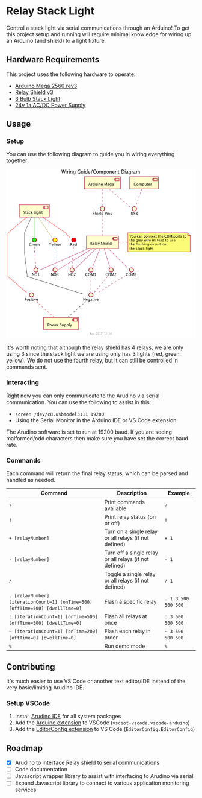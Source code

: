# Relay Stack Light

Control a stack light via serial communications through an Arduino! To get this project setup and running will require minimal knowledge for wiring up an Arduino (and shield) to a light fixture.

## Hardware Requirements

This project uses the following hardware to operate:

- [Arduino Mega 2560 rev3](https://store.arduino.cc/usa/arduino-mega-2560-rev3)
- [Relay Shield v3](https://www.seeedstudio.com/Relay-Shield-v3.0-p-2440.html)
- [3 Bulb Stack Light](https://www.amazon.com/dp/B00AFXJKNA)
- [24v 1a AC/DC Power Supply](https://www.amazon.com/gp/product/B00NUI2WGY)

## Usage

### Setup

You can use the following diagram to guide you in wiring everything together:

![wiring guide](docs/wiring.png)

It's worth noting that although the relay shield has 4 relays, we are only using 3 since the stack light we are using only has 3 lights (red, green, yellow). We do not use the fourth relay, but it can still be controlled in commands sent.

### Interacting

Right now you can only communicate to the Arudino via serial communication. You can use the following to assist in this:

- `screen /dev/cu.usbmodel3111 19200`
- Using the Serial Monitor in the Arduino IDE or VS Code extension

The Arudino software is set to run at 19200 baud. If you are seeing malformed/odd characters then make sure you have set the correct baud rate.

### Commands

Each command will return the final relay status, which can be parsed and handled as needed.

|Command|Description|Example|
|---|---|---|
|`?`|Print commands available|`?`
|`!`|Print relay status (on or off)|`!`|
|`+ [relayNumber]`|Turn on a single relay or all relays (if not defined)|`+ 1`|
|`- [relayNumber]`|Turn off a single relay or all relays (if not defined)|`- 1`|
|`/`|Toggle a single relay or all relays (if not defined)|`/ 1`|
|`. [relayNumber] [iterationCount=1] [onTime=500] [offTime=500] [dwellTime=0]`|Flash a specific relay|`. 1 3 500 500 500`|
|`: [iterationCount=1] [onTime=500] [offTime=500] [dwellTime=0]`|Flash all relays at once|`: 3 500 500 500`|
|`~ [iterationCount=1] [onTime=200] [offTime=0] [dwellTime=0]`|Flash each relay in order|`~ 3 500 500 500`|
|`%`|Run demo mode|`%`|

## Contributing

It's much easier to use VS Code or another text editor/IDE instead of the very basic/limiting Arudino IDE.

### Setup VSCode

1. Install [Arudino IDE]([https://www.arduino.cc/en/main/software#download]) for all system packages
1. Add the [Arduino extension](https://marketplace.visualstudio.com/items?itemName=vsciot-vscode.vscode-arduino) to VSCode (`vsciot-vscode.vscode-arduino`)
1. Add the [EditorConfig extension](https://marketplace.visualstudio.com/items?itemName=EditorConfig.EditorConfig) to VS Code (`EditorConfig.EditorConfig`)

## Roadmap

- [x] Arudino to interface Relay shield to serial communications
- [ ] Code documentation
- [ ] Javascript wrapper library to assist with interfacing to Arudino via serial
- [ ] Expand Javascript library to connect to various application monitoring services
